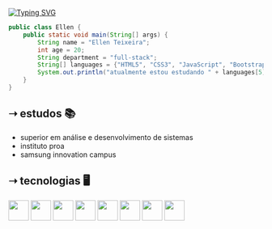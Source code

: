 <a href="https://git.io/typing-svg"><img src="https://readme-typing-svg.demolab.com?font=Fira+Code&duration=3000&pause=100&color=93F791C5&center=true&width=435&lines=oi%2C+eu+sou+a+ellen+%3A);bem+vindo(a)+ao+meu+github.%E2%9C%A8" alt="Typing SVG" /></a>
```java
public class Ellen {
    public static void main(String[] args) {
        String name = "Ellen Teixeira";
        int age = 20;
        String department = "full-stack";
        String[] languages = {"HTML5", "CSS3", "JavaScript", "Bootstrap4", "ReactJS", "Java", "SQL"};
        System.out.println("atualmente estou estudando " + languages[5] + "e" + languague[6]);
    }
}
```

## ➝ estudos 📚
* superior em análise e desenvolvimento de sistemas
* instituto proa
* samsung innovation campus

## ➝ tecnologias 🖥
<img src="https://cdn.jsdelivr.net/gh/devicons/devicon/icons/html5/html5-original.svg" height=40 width=40/> <img src="https://cdn.jsdelivr.net/gh/devicons/devicon/icons/css3/css3-original.svg" height=40 width=40/> <img src="https://cdn.jsdelivr.net/gh/devicons/devicon/icons/javascript/javascript-original.svg" height=40 width=40/> <img src="https://cdn.jsdelivr.net/gh/devicons/devicon/icons/bootstrap/bootstrap-original.svg" height=40 width=40/> <img src="https://cdn.jsdelivr.net/gh/devicons/devicon/icons/react/react-original.svg" height=40 width=40/> <img src="https://cdn.jsdelivr.net/gh/devicons/devicon/icons/git/git-original.svg" height=40 width=40/> <img src="https://cdn.jsdelivr.net/gh/devicons/devicon/icons/java/java-original.svg" height=40 width=40 /> <img src="https://banner2.cleanpng.com/20180704/pkf/aaxs41yua.webp" height=40 width=40 />

